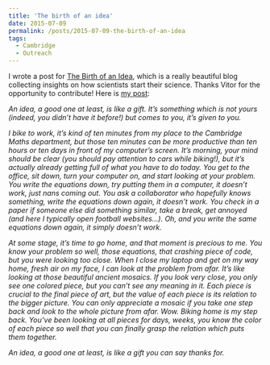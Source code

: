 ```yaml
---
title: 'The birth of an idea'
date: 2015-07-09
permalink: /posts/2015-07-09-the-birth-of-an-idea
tags:
  - Cambridge
  - Outreach
---
```


I wrote a post for [The Birth of an Idea](<https://birthofidea.tecnico.ulisboa.pt/>), which is a really beautiful blog collecting insights on how scientists start their science. Thanks Vitor for the opportunity to contribute! Here is [my post](<http://birthofidea.ist.utl.pt/#gerosa>): 

_An idea, a good one at least, is like a gift. It’s something which is not yours (indeed, you didn’t have it before!) but comes to you, it’s given to you._

_I bike to work, it’s kind of ten minutes from my place to the Cambridge Maths department, but those ten minutes can be more productive than ten hours or ten days in front of my computer’s screen. It’s morning, your mind should be clear (you should pay attention to cars while biking!), but it’s actually already getting full of what you have to do today. You get to the office, sit down, turn your computer on, and start looking at your problem. You write the equations down, try putting them in a computer, it doesn’t work, just nans coming out. You ask a collaborator who hopefully knows something, write the equations down again, it doesn’t work. You check in a paper if someone else did something similar, take a break, get annoyed (and here I typically open football websites…). Oh, and you write the same equations down again, it simply doesn’t work._

_At some stage, it’s time to go home, and that moment is precious to me. You know your problem so well, those equations, that crashing piece of code, but you were looking too close. When I close my laptop and get on my way home, fresh air on my face, I can look at the problem from afar. It’s like looking at those beautiful ancient mosaics. If you look very close, you only see one colored piece, but you can’t see any meaning in it. Each piece is crucial to the final piece of art, but the value of each piece is its relation to the bigger picture. You can only appreciate a mosaic if you take one step back and look to the whole picture from afar. Wow. Biking home is my step back. You’ve been looking at all pieces for days, weeks, you know the color of each piece so well that you can finally grasp the relation which puts them together._

_An idea, a good one at least, is like a gift you can say thanks for._

